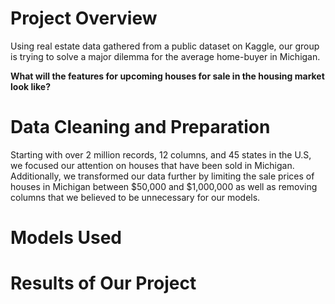 # Project Overview

Using real estate data gathered from a public dataset on Kaggle, our group is trying to solve a major dilemma for the average home-buyer in Michigan. 

**What will the features for upcoming houses for sale in the housing market look like?** 

# Data Cleaning and Preparation

Starting with over 2 million records, 12 columns, and 45 states in the U.S, we focused our attention on houses that have been sold in Michigan. Additionally, we transformed our data further by limiting the sale prices of houses in Michigan between $50,000 and $1,000,000 as well as removing columns that we believed to be unnecessary for our models.

# Models Used

# Results of Our Project





